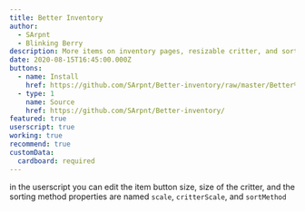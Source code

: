 ```yaml
---
title: Better Inventory
author:
  - SArpnt
  - Blinking Berry
description: More items on inventory pages, resizable critter, and sorting
date: 2020-08-15T16:45:00.000Z
buttons:
  - name: Install
    href: https://github.com/SArpnt/Better-inventory/raw/master/Better%20inventory.user.js
  - type: 1
    name: Source
    href: https://github.com/SArpnt/Better-inventory/
featured: true
userscript: true
working: true
recommend: true
customData:
  cardboard: required
---
```

in the userscript you can edit the item button size, size of the critter, and the sorting method
properties are named `scale`, `critterScale`, and `sortMethod`